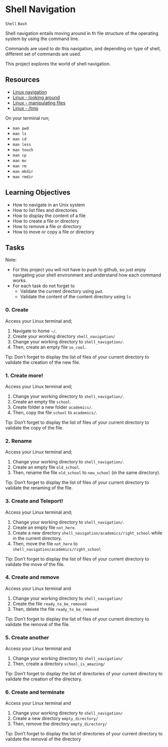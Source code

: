 # Shell Navigation
`Shell`
`Bash`

Shell navigation entails moving around in th file structure of the operating
system by using the command line.

Commands are used to do this navigation,
and depending on type of shell, different set of commands are used.

This project explores the world of shell navigation.

## Resources
- [Linux navigation](https://linuxcommand.org/lc3_lts0020.php)
- [Linux - looking around](https://linuxcommand.org/lc3_lts0030.php)
- [Linux - manipulating files](https://linuxcommand.org/lc3_lts0050.php)
- [Linux - /tmp](https://tldp.org/LDP/Linux-Filesystem-Hierarchy/html/tmp.html)

On your terminal run;

- `man pwd`
- `man ls`
- `man cd`
- `man less`
- `man touch`
- `man cp`
- `man mv`
- `man rm`
- `man mkdir`
- `man rmdir`

## Learning Objectives
- How to navigate in an Unix system
- How to list files and directories
- How to display the content of a file
- How to create a file or directory
- How to remove a file or directory
- How to move or copy a file or directory

## Tasks
Note:
- For this project you will not have to push to github, so just enjoy navigating your shell environment and understand how each command works.
- For each task do not forget to
    - Validate the current directory using `pwd`.
    - Validate the content of the content directory using `ls`

### 0. Create
Access your Linux terminal and;

1. Navigate to home `~/`.
2. Create your working directory `shell_navigation/`
3. Change your working directory to `shell_navigation/`.
4. Then, create an empty file `so_cool`.

Tip: Don’t forget to display the list of files of your current directory to validate the creation of the new file.

### 1. Create more!
Access your Linux terminal and;

1. Change your working directory to `shell_navigation/`.
2. Create an empty file `school`.
3. Create folder a new folder `academics/`.
4. Then, copy the file `school` to `academics/`.

Tip: Don’t forget to display the list of files of your current directory to validate the copy of the file.

### 2. Rename
Access your Linux terminal and;

1. Change your working directory to `shell_navigation/`.
2. Create an empty file `old_school`.
3. Then, rename the file `old_school` to `new_school` (in the same directory).

Tip: Don’t forget to display the list of files of your current directory to validate the renaming of the file.

### 3. Create and Teleport!
Access your Linux terminal and;

1. Change your working directory to `shell_navigation/`.
2. Create an empty file `not_here`.
3. Create a new directory `shell_navigation/academics/right_school` while in the current directory.
4. Then, move the file `not_here` to `shell_navigation/academics/right_school`

Tip: Don’t forget to display the list of files of your current directory to validate the move of the file.

### 4. Create and remove
Access your Linux terminal and

1. Change your working directory to `shell_navigation/`
2. Create the file `ready_to_be_removed`
3. Then, delete the file `ready_to_be_removed`

Tip: Don’t forget to display the list of files of your current directory to validate the removal of the file.

### 5. Create another
Access your Linux terminal and

1. Change your working directory to `shell_navigation/`
2. Then, create a directory `school_is_amazing/`

Tip: Don’t forget to display the list of directories of your current directory to validate the creation of the directory.

### 6. Create and terminate
Access your Linux terminal and

1. Change your working directory to `shell_navigation/`
2. Create a new directory `empty_directory/`
3. Then, remove the directory `empty_directory/`

Tip: Don’t forget to display the list of directories of your current directory to validate the removal of the directory
